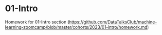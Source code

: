 # 01-Intro

Homework for 01-Intro section (https://github.com/DataTalksClub/machine-learning-zoomcamp/blob/master/cohorts/2023/01-intro/homework.md)

